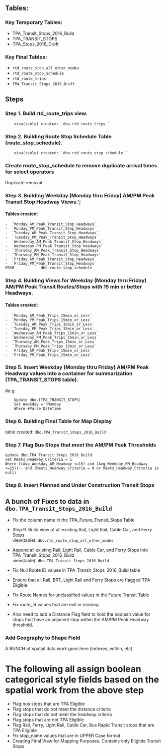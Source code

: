 ## Tables:   

### Key Temporary Tables:

-  TPA_Transit_Stops_2016_Build   
-  TPA_TRANSIT_STOPS   
-  TPA_Stops_2016_Draft   

### Key Final Tables:
- `rtd_route_stop_all_other_modes`     
- `rtd_route_stop_schedule`     
- `rtd_route_trips`     
- `TPA_Transit_Stops_2016_Draft`   

## Steps   

### Step 1. Build rtd_route_trips view.   
		view(table) created: `dbo.rtd_route_trips `  
### Step 2. Building Route Stop Schedule Table (route_stop_schedule).   
		view(table) created: `dbo.rtd_route_stop_schedule `  
### Create route_stop_schedule to remove duplicate arrival times for select operators   
Duplicate removal  
### Step 3. Building Weekday (Monday thru Friday) AM/PM Peak Transit Stop Headway Views.';
#### Tables created:  
	-  `Monday_AM_Peak_Transit_Stop_Headways`  
	-  `Monday_PM_Peak_Transit_Stop_Headways`  
	-  `Tuesday_AM_Peak_Transit_Stop_Headways`  
	-  `Tuesday_PM_Peak_Transit_Stop_Headways`  
	-  `Wednesday_AM_Peak_Transit_Stop_Headways`  
	-  `Wednesday_PM_Peak_Transit_Stop_Headways`  
	-  `Thursday_AM_Peak_Transit_Stop_Headways`  
	-  `Thursday_PM_Peak_Transit_Stop_Headways`  
	-  `Friday_AM_Peak_Transit_Stop_Headways`  
	-  `Friday_PM_Peak_Transit_Stop_Headways`  
	FROM            dbo.route_stop_schedule
### Step 4. Building Views for Weekday (Monday thru Friday) AM/PM Peak Transit Routes/Stops with 15 min or better Headways.   
#### Tables created:  
	-  `Monday_AM_Peak_Trips_15min_or_Less`   
	-  `Monday_PM_Peak_Trips_15min_or_Less`   
	-  `Tuesday_AM_Peak_Trips_15min_or_Less`   
	-  `Tuesday_PM_Peak_Trips_15min_or_Less`   
	-  `Wednesday_AM_Peak_Trips_15min_or_Less`   
	-  `Wednesday_PM_Peak_Trips_15min_or_Less`   
	-  `Thursday_AM_Peak_Trips_15min_or_Less`   
	-  `Thursday_PM_Peak_Trips_15min_or_Less`   
	-  `Friday_AM_Peak_Trips_15min_or_Less`   
	-  `Friday_PM_Peak_Trips_15min_or_Less`   
### Step 5. Insert Weekday (Monday thru Friday) AM/PM Peak Headway values into a container for summarization (TPA_TRANSIT_STOPS table).   
#e.g.
```
	Update dbo.[TPA_TRANSIT_STOPS]
	Set Weekday = 'Monday   
	Where #Parse DateTime
```
### Step 6. Building Final Table for Map Display   
table created: `dbo.TPA_Transit_Stops_2016_Build`   
### Step 7. Flag Bus Stops that meet the AM/PM Peak Thresholds   

```
update dbo.TPA_Transit_Stops_2016_Build
set Meets_Headway_Criteria = 1
Where ((Avg_Weekday_AM_Headway <=15) and (Avg_Weekday_PM_Headway <=15))-- and (Meets_Headway_Criteria = 0 or Meets_Headway_Criteria is null)
```

### Step 8. Insert Planned and Under Construction Transit Stops   

## A bunch of Fixes to data in `dbo.TPA_Transit_Stops_2016_Build`

-  Fix the column name in the TPA_Future_Transit_Stops Table  

-  Step 9. Build view of all existing Rail, Light Rail, Cable Car, and Ferry Stops     
view(table): `dbo.rtd_route_stop_all_other_modes`     

-  Append all existing Rail, Light Rail, Cable Car, and Ferry Stops into TPA_Transit_Stops_2016_Build     
view(table): `dbo.TPA_Transit_Stops_2016_Build`   

-  Fix Null Route ID values in TPA_Transit_Stops_2016_Build table     

-  Ensure that all Rail, BRT, Light Rail and Ferry Stops are flagged TPA Eligible     

-  Fix Route Names for unclassified values in the Future Transit Table     
-  Fix route_id values that are null or missing     
-  Also need to add a Distance Flag field to hold the boolean value for stops that have an adjacent stop within the AM/PM Peak   Headway threshold.

### Add Geography to Shape Field   

A BUNCH of spatial data work goes here (indexes, within, etc)

# The following all assign boolean categorical style fields based on the spatial work from the above step
- Flag bus stops that are TPA Eligible   
- Flag stops that do not meet the distance criteria   
- Flag stops that do not meet the headway criteria   
- Flag stops that are not TPA Eligible   
- Flag Rail, Ferry, Light Rail, Cable Car, Bus Rapid Transit stops that are TPA Eligible   
- Fix stop_name values that are in UPPER Case format   
- Creating Final View for Mapping Purposes.  Contains only Eligible Transit Stops   


